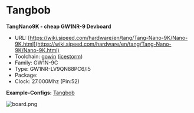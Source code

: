 # Tangbob
**TangNano9K - cheap GW1NR-9 Devboard**

* URL: [https://wiki.sipeed.com/hardware/en/tang/Tang-Nano-9K/Nano-9K.html](https://wiki.sipeed.com/hardware/en/tang/Tang-Nano-9K/Nano-9K.html)
* Toolchain: [gowin](../../generator/toolchains/gowin/README.md) ([icestorm](../../generator/toolchains/icestorm/README.md))
* Family: GW1N-9C
* Type: GW1NR-LV9QN88PC6/I5
* Package: 
* Clock: 27.000Mhz (Pin:52)

**Example-Configs:**
[Tangbob](../../configs/Tangbob)

![board.png](board.png)

